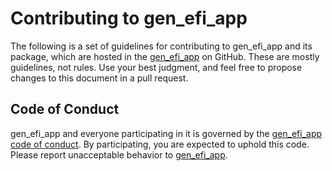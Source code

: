 # Contributing to gen_efi_app

The following is a set of guidelines for contributing to gen_efi_app and its package, which are hosted in the [gen_efi_app](https://github.com/vroncevic/gen_efi_app) on GitHub. These are mostly guidelines, not rules. Use your best judgment, and feel free to propose changes to this document in a pull request.

## Code of Conduct

gen_efi_app and everyone participating in it is governed by the [gen_efi_app code of conduct](CODE_OF_CONDUCT.md). By participating, you are expected to uphold this code. Please report unacceptable behavior to [gen_efi_app](mailto:elektron.ronca@gmail.com).